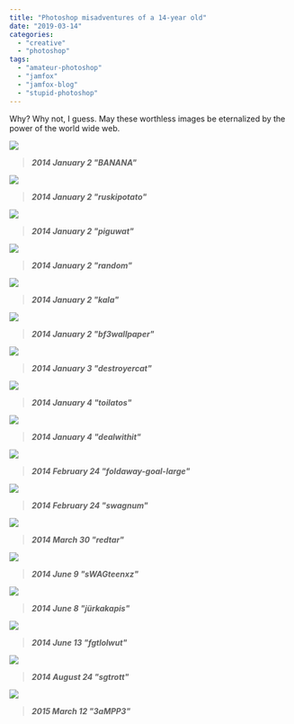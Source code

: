 ```yaml
---
title: "Photoshop misadventures of a 14-year old"
date: "2019-03-14"
categories: 
  - "creative"
  - "photoshop"
tags: 
  - "amateur-photoshop"
  - "jamfox"
  - "jamfox-blog"
  - "stupid-photoshop"
---
```


Why? Why not, I guess. May these worthless images be eternalized by the power of the world wide web.

![](images/banana.jpg)

> _**2014 January 2 "BANANA"**_

![](images/ruskipotato.jpg)

> _**2014 January 2 "ruskipotato"**_

![](images/piguwat.jpg)

> _**2014 January 2 "piguwat"**_

![](images/random.jpg)

> _**2014 January 2 "random"**_

![](images/kala.jpg)

> _**2014 January 2 "kala"**_

![](images/bf3wallpaper.jpg)

> _**2014 January 2 "bf3wallpaper"**_

![](images/destroyercat.jpg)

> _**2014 January 3 "destroyercat"**_

![](images/toilatos.jpg)

> _**2014 January 4 "toilatos"**_

![](images/dealwithit.jpg)

> _**2014 January 4 "dealwithit"**_

![](images/foldaway-goal-vlarge.jpg)

> _**2014 February 24 "foldaway-goal-large"**_

![](images/swagnum.jpg)

> _**2014 February 24 "swagnum"**_

![](images/redtar.jpg)

> _**2014 March 30 "redtar"**_

![](images/swagteenxz.jpg)

> _**2014 June 9 "sWAGteenxz"**_

![](images/jc3bcrkakapis.jpg)

> _**2014 June 8 "jürkakapis"**_

![](images/fgtlolwut.jpg)

> _**2014 June 13 "fgtlolwut"**_

![](images/sgtrott.jpg)

> _**2014 August 24 "sgtrott"**_

![](images/3amprofilepic3.png)

> _**2015 March 12 "3aMPP3"**_
